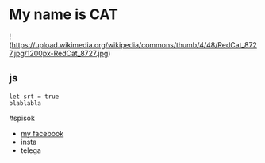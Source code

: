# My name is CAT
!(https://upload.wikimedia.org/wikipedia/commons/thumb/4/48/RedCat_8727.jpg/1200px-RedCat_8727.jpg)
## js
```
let srt = true
blablabla
```
#spisok
* [my facebook](https://www.facebook.com/?locale=uk_UA)
* insta
* telega
